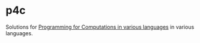 # p4c
Solutions for [Programming for Computations in various languages](http://hplgit.github.io/Programming-for-Computations/pub/p4c/p4c_Python.pdf) in various languages.
